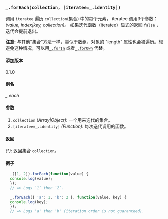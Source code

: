 ### `_.forEach(collection, [iteratee=_.identity])`[​](#_foreachcollection-iteratee_identity "_foreachcollection-iteratee_identity的直接链接")

调用 `iteratee` 遍历 `collection`(集合) 中的每个元素， iteratee 调用3个参数： _(value, index|key, collection)_。 如果迭代函数（iteratee）显式的返回 `false` ，迭代会提前退出。  
  
**注意:** 与其他"集合"方法一样，类似于数组，对象的 "length" 属性也会被遍历。想避免这种情况，可以用[`_.forIn`](#forIn) 或者[`_.forOwn`](#forOwn) 代替。

#### 添加版本

0.1.0

#### 别名

_\_.each_

#### 参数

1.  `collection` _(Array|Object)_: 一个用来迭代的集合。
2.  `[iteratee=_.identity]` _(Function)_: 每次迭代调用的函数。

#### 返回

_(\*)_: 返回集合 `collection`。

#### 例子

  ```js
    _([1, 2]).forEach(function(value) {
    console.log(value);
    });
    // => Logs `1` then `2`.
    
    _.forEach({ 'a': 1, 'b': 2 }, function(value, key) {
    console.log(key);
    });
    // => Logs 'a' then 'b' (iteration order is not guaranteed).
  ```